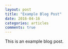 ```yaml
---
layout: post
title: "Example Blog Post"
date: 2016-04-16
categories: articles
comments: true
---
```


This is an example blog post.
